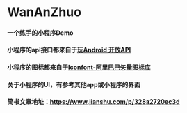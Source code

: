 # WanAnZhuo

#### 一个练手的小程序Demo
#### 小程序的api接口都来自于[玩Android 开放API](http://www.wanandroid.com/blog/show/2)
#### 小程序的图标都来自于[Iconfont-阿里巴巴矢量图标库](https://www.iconfont.cn/?spm=a313x.7781069.1998910419.d4d0a486a)
#### 关于小程序的UI，有参考其他app或小程序的界面
#### 简书文章地址：https://www.jianshu.com/p/328a2720ec3d
